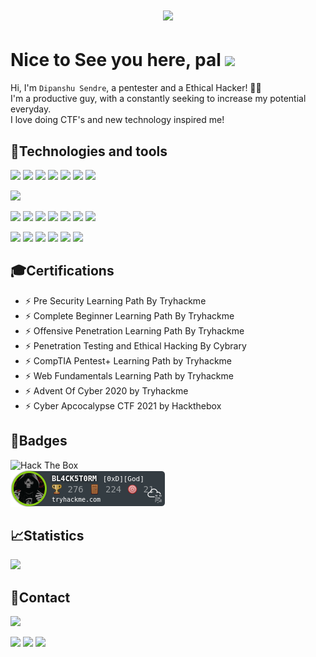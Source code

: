 <h1 align="center">
  <a href="https://git.io/typing-svg">
    <img src="https://readme-typing-svg.herokuapp.com?size=40&width=500&height=60&lines=echo+%22H3770+H4CK3R5%22" style="display: inline">
  </a>
</h1>

# Nice to See you here, pal <img src="https://raw.githubusercontent.com/aemmadi/aemmadi/master/wave.gif" width="30px">
Hi, I'm `Dipanshu Sendre`, a pentester and a Ethical Hacker! 🐱‍💻 <br>
I'm a productive guy, with a constantly seeking to increase my potential everyday. <br>
I love doing CTF's and new technology inspired me!

## 🤖Technologies and tools
<image src="https://img.shields.io/badge/Python-3776AB?style=for-the-badge&logo=python&logoColor=black"> <image src="https://img.shields.io/badge/bash-4D4D4D?style=for-the-badge&logo=windows%20terminal&logoColor=white"> <image src="https://img.shields.io/badge/HTML5-E34F26?style=for-the-badge&logo=html5&logoColor=white"> <img src="https://img.shields.io/badge/CSS3-1572B6?style=for-the-badge&logo=css3&logoColor=white"> <image src="https://img.shields.io/badge/C-00599C?style=for-the-badge&logo=c&logoColor=white"> <image src="https://img.shields.io/badge/C%2B%2B-00599C?style=for-the-badge&logo=c%2B%2B&logoColor=white"> <image src="https://img.shields.io/badge/Java-ED8B00?style=for-the-badge&logo=java&logoColor=white"> 
  

<image src="https://img.shields.io/badge/Docker-2CA5E0?style=for-the-badge&logo=docker&logoColor=white"> 

<image src="https://img.shields.io/badge/Windows-0078D6?style=for-the-badge&logo=windows&logoColor=white"> <image src="https://img.shields.io/badge/Linux-FCC624?style=for-the-badge&logo=linux&logoColor=black"> <image src="https://img.shields.io/badge/Ubuntu-E95420?style=for-the-badge&logo=ubuntu&logoColor=white"> <image src="https://img.shields.io/badge/Kali_Linux-557C94?style=for-the-badge&logo=kali-linux&logoColor=white"> <image src="https://img.shields.io/badge/Arch_Linux-1793D1?style=for-the-badge&logo=arch-linux&logoColor=white"> <image src="https://img.shields.io/badge/Debian-A81D33?style=for-the-badge&logo=debian&logoColor=white"> <image src="https://img.shields.io/badge/Red%20Hat-EE0000?style=for-the-badge&logo=redhat&logoColor=white">
  
<image src="https://img.shields.io/badge/Visual_Studio_Code-0078D4?style=for-the-badge&logo=visual%20studio%20code&logoColor=white"> <image src="https://img.shields.io/badge/Atom-66595C?style=for-the-badge&logo=Atom&logoColor=white"> <image src="https://img.shields.io/badge/sublime_text-%23575757.svg?&style=for-the-badge&logo=sublime-text&logoColor=important"> <image src="https://img.shields.io/badge/pycharm-143?style=for-the-badge&logo=pycharm&logoColor=black&color=black&labelColor=green"> <image src="https://img.shields.io/badge/VIM-%2311AB00.svg?&style=for-the-badge&logo=vim&logoColor=white"> <image src="https://img.shields.io/badge/Notion-000000?style=for-the-badge&logo=notion&logoColor=white">

  
## 🎓Certifications
- ⚡ Pre Security Learning Path By Tryhackme  
- ⚡ Complete Beginner Learning Path By Tryhackme
- ⚡ Offensive Penetration Learning Path By Tryhackme
- ⚡ Penetration Testing and Ethical Hacking By Cybrary  
- ⚡ CompTIA Pentest+ Learning Path by Tryhackme  
- ⚡ Web Fundamentals Learning Path by Tryhackme  
- ⚡ Advent Of Cyber 2020 by Tryhackme
- ⚡ Cyber Apcocalypse CTF 2021 by Hackthebox

  
## 📛Badges
 <image src="https://www.hackthebox.eu/badge/image/364927" alt="Hack The Box" style="max-width: 480px"> <br>
 <img src="https://raw.githubusercontent.com/BlackstormCoder/BlackstormCoder/main/assests/BL4CK5T0RM.png"></img>


## 📈Statistics
<image src="https://github-readme-stats.vercel.app/api?username=BlackstormCoder&show_icons=true&theme=tokyonight">
  
## 📱Contact
<a href="mailto:blackstorm.coder@gmail.com"><img src="https://img.shields.io/badge/Gmail-D14836?style=for-the-badge&logo=gmail&logoColor=white"></a>
  
<a href="https://twitter.com/DipanshuSendre1"><img src="https://img.shields.io/badge/Twitter-1DA1F2?style=for-the-badge&logo=twitter&logoColor=white"></a>
<a href="https://www.linkedin.com/in/dipanshusendre/"><img src="https://img.shields.io/badge/LinkedIn-0077B5?style=for-the-badge&logo=linkedin&logoColor=white"></a>
<a href="https://github.com/BlackstormCoder"><img src="https://img.shields.io/badge/GitHub-100000?style=for-the-badge&logo=github&logoColor=white"></a>

